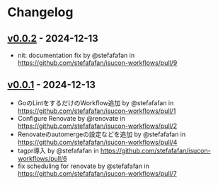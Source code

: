 # Changelog

## [v0.0.2](https://github.com/stefafafan/isucon-workflows/compare/v0.0.1...v0.0.2) - 2024-12-13
- nit: documentation fix by @stefafafan in https://github.com/stefafafan/isucon-workflows/pull/9

## [v0.0.1](https://github.com/stefafafan/isucon-workflows/commits/v0.0.1) - 2024-12-13
- GoのLintをするだけのWorkflow追加 by @stefafafan in https://github.com/stefafafan/isucon-workflows/pull/1
- Configure Renovate by @renovate in https://github.com/stefafafan/isucon-workflows/pull/2
- Renovateのautomergeの設定などを追加 by @stefafafan in https://github.com/stefafafan/isucon-workflows/pull/4
- tagpr導入 by @stefafafan in https://github.com/stefafafan/isucon-workflows/pull/6
- fix scheduling for renovate by @stefafafan in https://github.com/stefafafan/isucon-workflows/pull/7
